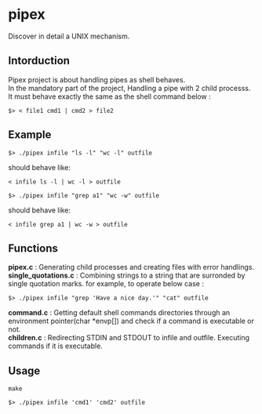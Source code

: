 # pipex
Discover in detail a UNIX mechanism.

## Intorduction
Pipex project is about handling pipes as shell behaves.\
In the mandatory part of the project, Handling a pipe with 2 child processs.\
It must behave exactly the same as the shell command below :
```
$> < file1 cmd1 | cmd2 > file2
```
## Example
```
$> ./pipex infile "ls -l" "wc -l" outfile
```
should behave like:
```
< infile ls -l | wc -l > outfile
```
```
$> ./pipex infile "grep a1" "wc -w" outfile
```
should behave like:
```
< infile grep a1 | wc -w > outfile
```
## Functions
**pipex.c** : Generating child processes and creating files with error handlings.\
**single_quotations.c** :  Combining strings to a string that are surronded by single quotation marks.
for example, to operate below case :
```
$> ./pipex infile "grep 'Have a nice day.'" "cat" outfile
```
**command.c** : Getting default shell commands directories through an environment pointer(char *envp[]) and check if a command is executable or not.\
**children.c** : Redirecting STDIN and STDOUT to infile and outfile. Executing commands if it is executable.

## Usage
```
make
```
```
$> ./pipex infile 'cmd1' 'cmd2' outfile
```

